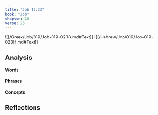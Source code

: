 ```yaml
---
title: "Job 19:23"
book: "Job"
chapter: 19
verse: 23
---
```

![[/Greek/Job/019/Job-019-023G.md#Text]]
![[/Hebrew/Job/019/Job-019-023H.md#Text]]

## Analysis

#### Words

#### Phrases

#### Concepts

## Reflections
